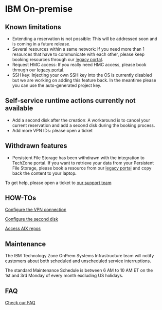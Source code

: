 # IBM On-premise

## Known limitations
- Extending a reservation is not possible: This will be addressed soon and is coming in a future release.
- Several resources within a same network: If you need more than 1 resources that have to communicate with each other, please keep booking resources through our [legacy portal](http://ibm.biz/cecc-portal).
- Request HMC access: If you really need HMC access, please book through our [legacy portal](http://ibm.biz/cecc-portal).
- SSH key: Injecting your own SSH key into the OS is currently disabled but we are working on adding this feature back. In the meantime please you can use the auto-generated project key.


## Self-service runtime actions currently not available
- Add a second disk after the creation: A workaround is to cancel your current reservation and add a second disk during the booking process.
- Add more VPN IDs: please open a ticket


## Withdrawn features
- Persistent File Storage has been withdrawn with the integration to TechZone portal. If you want to retrieve your data from your Persistent File Storage, please book a resource from our [legacy portal](http://ibm.biz/cecc-portal) and copy back the content to your laptop.

To get help, please open a ticket to [our support team](https://techzone.ibm.com/help)

## HOW-TOs

[Configure the VPN connection](IBM-On-premise-Runbooks/configure-vpn.md)

[Configure the second disk](IBM-On-premise-Runbooks/configure-second-disk.md)

[Access AIX repos](IBM-On-premise-Runbooks/access-aix-repos.md)

## Maintenance

The IBM Technology Zone OnPrem Systems Infrastructure team will notify customers about both scheduled and unscheduled service interruptions.

The standard Maintenance Schedule is between 6 AM to 10 AM ET on the 1st and 3rd Monday of every month excluding US holidays. 

## FAQ

[Check our FAQ](IBM-On-premise-Runbooks/faq.md)
